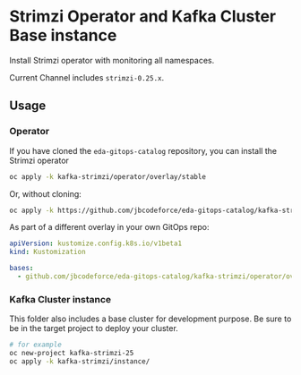 # Strimzi Operator and Kafka Cluster Base instance

Install Strimzi operator with monitoring all namespaces.

Current Channel includes `strimzi-0.25.x`.

## Usage

### Operator

If you have cloned the `eda-gitops-catalog` repository, you can install the Strimzi operator

```sh
oc apply -k kafka-strimzi/operator/overlay/stable
```

Or, without cloning:

```sh
oc apply -k https://github.com/jbcodeforce/eda-gitops-catalog/kafka-strimzi/operator/overlay/stable
```

As part of a different overlay in your own GitOps repo:

```yaml
apiVersion: kustomize.config.k8s.io/v1beta1
kind: Kustomization

bases:
  - github.com/jbcodeforce/eda-gitops-catalog/kafka-strimzi/operator/overlay/stable?ref=main
```

### Kafka Cluster instance

This folder also includes a base cluster for development purpose. Be sure to be in the target
project to deploy your cluster.

```sh
# for example
oc new-project kafka-strimzi-25
oc apply -k kafka-strimzi/instance/
```
